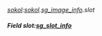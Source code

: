 _[sokol](../../modules/sokol/sokol-module.md):[sokol](../../modules/sokol/sokol-module.md).[sg\_image\_info](../../modules/sokol/sokol-sg_image_info.md).slot_
##### Field slot:[sg_slot_info](../../modules/sokol/sokol-sg_slot_info.md)
